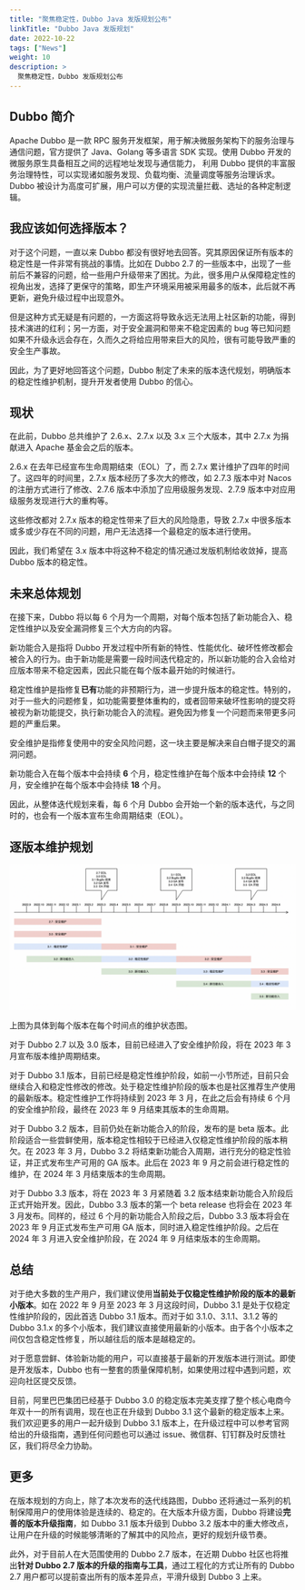 ```yaml
---
title: "聚焦稳定性，Dubbo Java 发版规划公布"
linkTitle: "Dubbo Java 发版规划"
date: 2022-10-22
tags: ["News"]
weight: 10
description: >
  聚焦稳定性，Dubbo 发版规划公布
---
```


## Dubbo 简介
Apache Dubbo 是一款 RPC 服务开发框架，用于解决微服务架构下的服务治理与通信问题，官方提供了 Java、Golang 等多语言 SDK 实现。使用 Dubbo 开发的微服务原生具备相互之间的远程地址发现与通信能力， 利用 Dubbo 提供的丰富服务治理特性，可以实现诸如服务发现、负载均衡、流量调度等服务治理诉求。Dubbo 被设计为高度可扩展，用户可以方便的实现流量拦截、选址的各种定制逻辑。

## 我应该如何选择版本？
对于这个问题，一直以来 Dubbo 都没有很好地去回答。究其原因保证所有版本的稳定性是一件非常有挑战的事情。比如在 Dubbo 2.7 的一些版本中，出现了一些前后不兼容的问题，给一些用户升级带来了困扰。为此，很多用户从保障稳定性的视角出发，选择了更保守的策略，即生产环境采用被采用最多的版本，此后就不再更新，避免升级过程中出现意外。

但是这种方式无疑是有问题的，一方面这将导致永远无法用上社区新的功能，得到技术演进的红利；另一方面，对于安全漏洞和带来不稳定因素的 bug 等已知问题如果不升级永远会存在，久而久之将给应用带来巨大的风险，很有可能导致严重的安全生产事故。

因此，为了更好地回答这个问题，Dubbo 制定了未来的版本迭代规划，明确版本的稳定性维护机制，提升开发者使用 Dubbo 的信心。

## 现状
在此前，Dubbo 总共维护了 2.6.x、2.7.x 以及 3.x 三个大版本，其中 2.7.x 为捐献进入 Apache 基金会之后的版本。

2.6.x 在去年已经宣布生命周期结束（EOL）了，而 2.7.x 累计维护了四年的时间了。这四年的时间里，2.7.x 版本经历了多次大的修改，如 2.7.3 版本中对 Nacos 的注册方式进行了修改、2.7.6 版本中添加了应用级服务发现、2.7.9 版本中对应用级服务发现进行大的重构等。

这些修改都对 2.7.x 版本的稳定性带来了巨大的风险隐患，导致 2.7.x 中很多版本或多或少存在不同的问题，用户无法选择一个最稳定的版本进行使用。

因此，我们希望在 3.x 版本中将这种不稳定的情况通过发版机制给收敛掉，提高 Dubbo 版本的稳定性。

## 未来总体规划
在接下来，Dubbo 将以每 6 个月为一个周期，对每个版本包括了新功能合入、稳定性维护以及安全漏洞修复三个大方向的内容。

新功能合入是指将 Dubbo 开发过程中所有新的特性、性能优化、破坏性修改都会被合入的行为。由于新功能是需要一段时间迭代稳定的，所以新功能的合入会给对应版本带来不稳定因素，因此只能在每个版本最开始的时候进行。

稳定性维护是指修复**已有**功能的非预期行为，进一步提升版本的稳定性。特别的，对于一些大的问题修复，如功能需要整体重构的，或者回带来破坏性影响的提交将被视为新功能提交，执行新功能合入的流程。避免因为修复一个问题而来带更多问题的严重后果。

安全维护是指修复使用中的安全风险问题，这一块主要是解决来自白帽子提交的漏洞问题。

新功能合入在每个版本中会持续 **6** 个月，稳定性维护在每个版本中会持续 **12** 个月，安全维护在每个版本中会持续 **18** 个月。

因此，从整体迭代规划来看，每 6 个月 Dubbo 会开始一个新的版本迭代，与之同时的，也会有一个版本宣布生命周期结束（EOL）。

## 逐版本维护规划

![image.png](/imgs/blog/release/release-roadmap.png)

上图为具体到每个版本在每个时间点的维护状态图。

对于 Dubbo 2.7 以及 3.0 版本，目前已经进入了安全维护阶段，将在 2023 年 3 月宣布版本维护周期结束。

对于 Dubbo 3.1 版本，目前已经是稳定性维护阶段，如前一小节所述，目前只会继续合入和稳定性修改的修改。处于稳定性维护阶段的版本也是社区推荐生产使用的最新版本。稳定性维护工作将持续到 2023 年 3 月，在此之后会有持续 6 个月的安全维护阶段，最终在 2023 年 9 月结束其版本的生命周期。

对于 Dubbo 3.2 版本，目前仍处在新功能合入的阶段，发布的是 beta 版本。此阶段适合一些尝鲜使用，版本稳定性相较于已经进入仅稳定性维护阶段的版本稍欠。在 2023 年 3 月，Dubbo 3.2 将结束新功能合入周期，进行充分的稳定性验证，并正式发布生产可用的 GA 版本。此后在 2023 年 9 月之前会进行稳定性的维护，在 2024 年 3 月结束版本的生命周期。

对于 Dubbo 3.3 版本，将在 2023 年 3 月紧随着 3.2 版本结束新功能合入阶段后正式开始开发。因此，Dubbo 3.3 版本的第一个 beta release 也将会在 2023 年 3 月发布。同样的，经过 6 个月的新功能合入阶段之后，Dubbo 3.3 版本将会在 2023 年 9 月正式发布生产可用 GA 版本，同时进入稳定性维护阶段。之后在 2024 年 3 月进入安全维护阶段，在 2024 年 9 月结束版本的生命周期。

## 总结

对于绝大多数的生产用户，我们建议使用**当前处于仅稳定性维护阶段的版本的最新小版本**。如在 2022 年 9 月至 2023 年 3 月这段时间，Dubbo 3.1 是处于仅稳定性维护阶段的，因此首选 Dubbo 3.1 版本。而对于如 3.1.0、3.1.1、3.1.2 等的 Dubbo 3.1.x 的多个小版本，我们建议直接使用最新的小版本。由于各个小版本之间仅包含稳定性修复，所以越往后的版本是越稳定的。

对于愿意尝鲜、体验新功能的用户，可以直接基于最新的开发版本进行测试。即使是开发版本，Dubbo 也有一整套的质量保障机制，如果使用过程中遇到问题，欢迎向社区提交反馈。

目前，阿里巴巴集团已经基于 Dubbo 3.0 的稳定版本完美支撑了整个核心电商今年双十一的所有调用，现在也正在升级到 Dubbo 3.1 这个最新的稳定版本上来。我们欢迎更多的用户一起升级到 Dubbo 3.1 版本上，在升级过程中可以参考官网给出的升级指南，遇到任何问题也可以通过 issue、微信群、钉钉群及时反馈社区，我们将尽全力协助。

## 更多

在版本规划的方向上，除了本次发布的迭代线路图，Dubbo 还将通过一系列的机制保障用户的使用体验是连续的、稳定的。在大版本升级方面，Dubbo 将建设**完善的版本升级指南**，如 Dubbo 3.1 版本升级到 Dubbo 3.2 版本中的重大修改点，让用户在升级的时候能够清晰的了解其中的风险点，更好的规划升级节奏。

此外，对于目前人在大范围使用的 Dubbo 2.7 版本，在近期 Dubbo 社区也将推出**针对 Dubbo 2.7 版本的升级的指南与工具**，通过工程化的方式让所有的 Dubbo 2.7 用户都可以提前查出所有的版本差异点，平滑升级到 Dubbo 3 上来。
